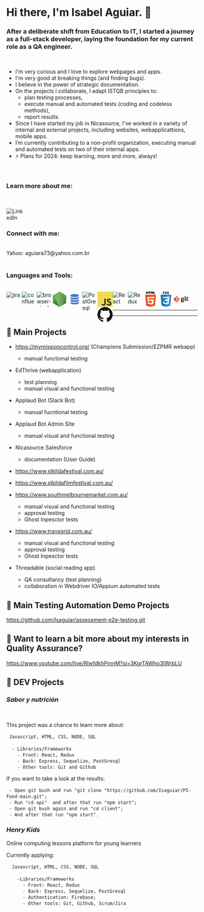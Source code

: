 # Hi there, I'm Isabel Aguiar. 👋 


### After a deliberate shift from Education to IT, I started a journey as a full-stack developer, laying the foundation for my current role as a QA engineer.
 <br />

- I'm very curious and I love to explore webpages and apps.
- I'm very good at breaking things  (and finding bugs).
- I believe in the power of strategic documentation.
- On the projects I collaborate, I adapt ISTQB principles to:
  - plan testing processes,
  - execute manual and automated tests (coding and codeless methods),
  - report results.
- Since I have started my job in Nicasource, I've worked in a variety of internal and external projects, including websites, webapplicattions, mobile apps.
- I’m currently contributing to a non-profit organization, executing manual and automated tests on two of their internal apps. 
- ⚡ Plans for 2024: keep learning, more and more, always!

<br/>


### Learn more about me:
<br/>

[<img align="left" alt=" LinkedIn" width="44px" src="https://cdn.jsdelivr.net/npm/simple-icons@v3/icons/linkedin.svg" />](https://www.linkedin.com/in/isabel-aguiar-dev)

<br />
<br />

### Connect with me:
<br/>
Yahoo:  aguiara73@yahoo.com.br

<br/>
<br/>

### Languages and Tools:
 <br />
 
<img align="left" width="40" height="40" src="https://img.icons8.com/color/48/jira.png" alt="jira"/>
<img align="left" width="40" height="40" src="https://img.icons8.com/color/48/confluence--v2.png" alt="confluence--v2"/>
<img align="left" width="40" height="40" src="https://img.icons8.com/color/48/browser-stack.png" alt="browser-stack"/>
<img align="left" alt="Node.js" width="40px" src="https://raw.githubusercontent.com/github/explore/80688e429a7d4ef2fca1e82350fe8e3517d3494d/topics/nodejs/nodejs.png" />
<img align="left" alt="SQL" width="40px" src="https://raw.githubusercontent.com/github/explore/80688e429a7d4ef2fca1e82350fe8e3517d3494d/topics/sql/sql.png" />
<img align="left" alt="PostGresql" width="40px" src="https://symbols.getvecta.com/stencil_92/18_postgresql-vertical.646c2934ab.svg" />
<img align="left" alt="JavaScript" width="40px" src="https://raw.githubusercontent.com/github/explore/80688e429a7d4ef2fca1e82350fe8e3517d3494d/topics/javascript/javascript.png" />
<img align="left" alt="React" width="40px" src="C" />
<img align="left" alt="Redux" width="40px" src="https://img.icons8.com/ios/50/000000/redux.png"/>
<img align="left" alt="HTML5" width="40px" src="https://raw.githubusercontent.com/github/explore/80688e429a7d4ef2fca1e82350fe8e3517d3494d/topics/html/html.png" />
<img align="left" alt="CSS3" width="40px" src="https://raw.githubusercontent.com/github/explore/80688e429a7d4ef2fca1e82350fe8e3517d3494d/topics/css/css.png" />
<img align="left" alt="Git" width="40px" src="https://raw.githubusercontent.com/github/explore/80688e429a7d4ef2fca1e82350fe8e3517d3494d/topics/git/git.png" />
<img align="left" alt="GitHub" width="40px" src="https://raw.githubusercontent.com/github/explore/78df643247d429f6cc873026c0622819ad797942/topics/github/github.png" />

<br />
<br />

---
---

## 📕 Main Projects 
- https://mymissioncontrol.org/ (Champions Submission/EZPMR webapp)
    - manual functional testing
 
 - EdThrive (webapplication)
     - test planning
     - manual visual and functional testing

 - Applaud Bot (Slack Bot)
     - manual fucntional testing
  
 - Applaud Bot Admin Site
     - manual visual and functional testing
  
 - Nicasource Salesforce
    - documentation (User Guide)
  
- https://www.stkildafestival.com.au/
- https://www.stkildafilmfestival.com.au/
- https://www.southmelbournemarket.com.au/
  - manual visual and functional testing
  - approval testing
  - Ghost Inpesctor tests

- https://www.transgrid.com.au/
  - manual visual and functional testing
  - approval testing
  - Ghost Inpesctor tests
 
- Threadable (social reading app)
  - QA consultancy (test planning)
  - collaboration in Webdriver IO/Appium automated tests
 

## 📕 Main Testing Automation Demo Projects 

https://github.com/Isaguiar/assessment-e2e-testing.git


  



## 📕 Want to learn a bit more about my interests in Quality Assurance?

https://www.youtube.com/live/RlwfdkhPmnM?si=3KgrTAWho3IWrbLU




## 📕 DEV Projects 


### _*Sabor y nutrición*_

<br/>


This project was a chance to learn more about:
```
 Javascript, HTML, CSS, NODE, SQL
 
  - Libraries/Frameworks
    - Front: React, Redux
    - Back: Express, Sequelize, PostGresql
    - Other tools: Git and Github
 ```

If you want to take a look at the results:

 ```
  - Open git bush and run "git clone "https://github.com/Isaguiar/PI-Food-main.git";
  - Run "cd api"  and after that run "npm start";
  - Open git bush again and run "cd client";
  - And after that run "npm start".
 ```
    
  ### _*Henry Kids*_
    

   Online computing lessons platform for young learners

   Currently applying: 
  ```
    Javascript, HTML, CSS, NODE, SQL
   
      -Libraries/Frameworks
        - Front: React, Redux
        - Back: Express, Sequelize, PostGresql
        - Authentication: Firebase;
        - Other tools: Git, Github, Scrum/Jira
   ```
        
      
      
   
 








